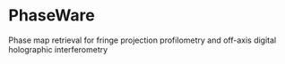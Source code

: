 # PhaseWare
Phase map retrieval for fringe projection profilometry and off-axis digital holographic interferometry 
